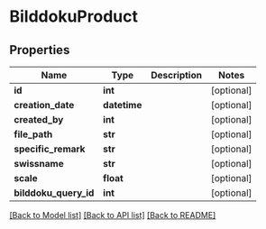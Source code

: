 # BilddokuProduct

## Properties
Name | Type | Description | Notes
------------ | ------------- | ------------- | -------------
**id** | **int** |  | [optional] 
**creation_date** | **datetime** |  | [optional] 
**created_by** | **int** |  | [optional] 
**file_path** | **str** |  | [optional] 
**specific_remark** | **str** |  | [optional] 
**swissname** | **str** |  | [optional] 
**scale** | **float** |  | [optional] 
**bilddoku_query_id** | **int** |  | [optional] 

[[Back to Model list]](../README.md#documentation-for-models) [[Back to API list]](../README.md#documentation-for-api-endpoints) [[Back to README]](../README.md)

